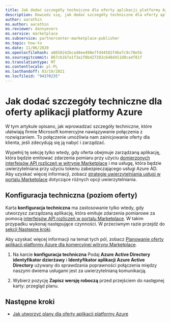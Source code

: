 ```yaml
---
title: Jak dodać szczegóły techniczne dla oferty aplikacji platformy Azure
description: Dowiedz się, jak dodać szczegóły techniczne dla oferty aplikacji platformy Azure w centrum partnerskim.
author: aarathin
ms.author: aarathin
ms.reviewer: dannyevers
ms.service: marketplace
ms.subservice: partnercenter-marketplace-publisher
ms.topic: how-to
ms.date: 11/06/2020
ms.openlocfilehash: a8658242bca48ee490e7fd44582f46e7c9c78e5b
ms.sourcegitcommit: 867cb1b7a1f3a1f0b427282c648d411d0ca4f81f
ms.translationtype: MT
ms.contentlocale: pl-PL
ms.lasthandoff: 03/19/2021
ms.locfileid: "94370235"
---
```

# <a name="how-to-add-technical-details-for-your-azure-application-offer"></a>Jak dodać szczegóły techniczne dla oferty aplikacji platformy Azure

W tym artykule opisano, jak wprowadzać szczegóły techniczne, które ułatwiają firmie Microsoft komercyjne nawiązywanie połączenia z rozwiązaniem. To połączenie umożliwia nam zainicjowanie oferty dla klienta, jeśli zdecydują się ją nabyć i zarządzać.

Wypełnij tę sekcję tylko wtedy, gdy oferta obejmuje zarządzaną aplikację, która będzie emitować zdarzenia pomiaru przy użyciu [domierzonych interfejsów API rozliczeń w witrynie Marketplace](partner-center-portal/marketplace-metering-service-apis.md) i ma usługę, która będzie uwierzytelniana przy użyciu tokenu zabezpieczającego usługi Azure AD. Aby uzyskać więcej informacji, zobacz [strategie uwierzytelniania usługi w portalu Marketplace](partner-center-portal/marketplace-metering-service-authentication.md) dotyczące różnych opcji uwierzytelniania.

## <a name="technical-configuration-offer-level"></a>Konfiguracja techniczna (poziom oferty)

Karta **konfiguracja techniczna** ma zastosowanie tylko wtedy, gdy utworzysz zarządzaną aplikację, która emituje zdarzenia pomiarowe za pomocą [interfejsów API rozliczeń w portalu Marketplace](partner-center-portal/marketplace-metering-service-apis.md). W takim przypadku wykonaj następujące czynności. W przeciwnym razie przejdź do [sekcji Następne kroki](#next-steps). 

Aby uzyskać więcej informacji na temat tych pól, zobacz [Planowanie oferty aplikacji platformy Azure dla komercyjnej witryny Marketplace](plan-azure-application-offer.md#technical-configuration).

1. Na karcie **konfiguracja techniczna** Podaj **Azure Active Directory identyfikator dzierżawy** i **Identyfikator aplikacji Azure Active Directory** używany do sprawdzania poprawności połączenia między naszymi dwiema usługami jest za uwierzytelnianą komunikacją.

1. Wybierz pozycję **Zapisz wersję roboczą** przed przejściem do następnej karty: przegląd planu.

## <a name="next-steps"></a>Następne kroki

- [Jak utworzyć plany dla oferty aplikacji platformy Azure](create-new-azure-apps-offer-plans.md)
